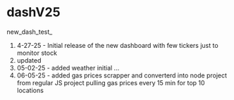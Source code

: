 # dashV25
new_dash_test_


1. 4-27-25  - Initial release of the new dashboard with few tickers just to monitor stock 
2. updated 
3. 05-02-25 - added weather initial 
...
4. 06-05-25  - added gas prices scrapper and converterd into node project from regular JS project 
pulling gas prices every 15 min for top 10 locations 